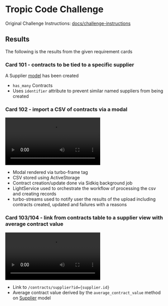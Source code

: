 # Tropic Code Challenge

Original Challenge Instructions: [docs/challenge-instructions](docs/challenge-instructions.md)

## Results

The following is the results from the given requirement cards

### Card 101 - contracts to be tied to a specific supplier

A Supplier [model](app/models/supplier.rb) has been created
- `has_many` Contracts
- Uses `identifier` attribute to prevent similar named suppliers from being created

### Card 102 - import a CSV of contracts via a modal

![Video](./demo/csv-upload.mov)

- Modal rendered via turbo-frame tag
- CSV stored using ActiveStorage
- Contract creation/update done via Sidkiq background job
- LightService used to orchestrate the workflow of processing the csv and creating records
- turbo-streams used to notify user the results of the upload including contracts created, updated and failures with a reasons

### Card 103/104 - link from contracts table to a supplier view with average contract value

![Video](./demo/supplier-view.mov)

- Link to `/contracts/supplier?id={supplier.id}`
- Average contract value derived by the `average_contract_value` method on [Supplier](app/models/supplier.rb) model
